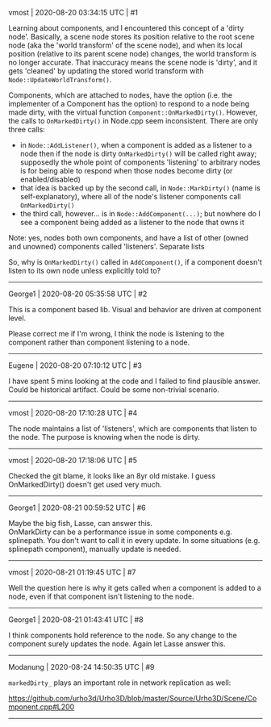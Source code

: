 vmost | 2020-08-20 03:34:15 UTC | #1

Learning about components, and I encountered this concept of a 'dirty node'. Basically, a scene node stores its position relative to the root scene node (aka the 'world transform' of the scene node), and when its local position (relative to its parent scene node) changes, the world transform is no longer accurate. That inaccuracy means the scene node is 'dirty', and it gets 'cleaned' by updating the stored world transform with `Node::UpdateWorldTransform()`.

Components, which are attached to nodes, have the option (i.e. the implementer of a Component has the option) to respond to a node being made dirty, with the virtual function `Component::OnMarkedDirty()`. However, the calls to `OnMarkedDirty()` in Node.cpp seem inconsistent. There are only three calls:
- in `Node::AddListener()`, when a component is added as a listener to a node then if the node is dirty `OnMarkedDirty()` will be called right away; supposedly the whole point of components 'listening' to arbitrary nodes is for being able to respond when those nodes become dirty (or enabled/disabled)
- that idea is backed up by the second call, in `Node::MarkDirty()` (name is self-explanatory), where all of the node's listener components call `OnMarkedDirty()`
- the third call, however... is in `Node::AddComponent(...)`; but nowhere do I see a component being added as a listener to the node that owns it

Note: yes, nodes both own components, and have a list of other (owned and unowned) components called 'listeners'. Separate lists

So, why is `OnMarkedDirty()` called in `AddComponent()`, if a component doesn't listen to its own node unless explicitly told to?

-------------------------

George1 | 2020-08-20 05:35:58 UTC | #2

This is a component based lib. Visual and  behavior are driven at component level.

Please correct me if I'm wrong, I think the node is listening to the component rather than component listening to a node.

-------------------------

Eugene | 2020-08-20 07:10:12 UTC | #3

I have spent 5 mins looking at the code and I failed to find plausible answer.
Could be historical artifact. Could be some non-trivial scenario.

-------------------------

vmost | 2020-08-20 17:10:28 UTC | #4

The node maintains a list of 'listeners', which are components that listen to the node. The purpose is knowing when the node is dirty.

-------------------------

vmost | 2020-08-20 17:18:06 UTC | #5

Checked the git blame, it looks like an 8yr old mistake. I guess OnMarkedDirty() doesn't get used very much.

-------------------------

George1 | 2020-08-21 00:59:52 UTC | #6

Maybe the big fish, Lasse, can answer this.  
OnMarkDirty can be a performance issue in some components e.g. splinepath.  You don't want to call it in every update.  In some situations (e.g. splinepath component), manually update is needed.

-------------------------

vmost | 2020-08-21 01:19:45 UTC | #7

Well the question here is why it gets called when a component is added to a node, even if that component isn't listening to the node.

-------------------------

George1 | 2020-08-21 01:43:41 UTC | #8

I think components hold reference to the node.  So any change to the component surely updates the node.  Again let Lasse answer this.

-------------------------

Modanung | 2020-08-24 14:50:35 UTC | #9

`markedDirty_` plays an important role in network replication as well:

https://github.com/urho3d/Urho3D/blob/master/Source/Urho3D/Scene/Component.cpp#L200

-------------------------


